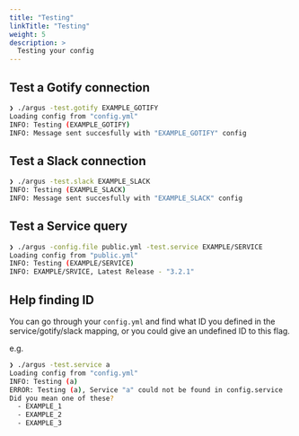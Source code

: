 ```yaml
---
title: "Testing"
linkTitle: "Testing"
weight: 5
description: >
  Testing your config
---
```


## Test a Gotify connection
```bash
❯ ./argus -test.gotify EXAMPLE_GOTIFY
Loading config from "config.yml"
INFO: Testing (EXAMPLE_GOTIFY)
INFO: Message sent succesfully with "EXAMPLE_GOTIFY" config
```

## Test a Slack connection
```bash
❯ ./argus -test.slack EXAMPLE_SLACK
INFO: Testing (EXAMPLE_SLACK)
INFO: Message sent succesfully with "EXAMPLE_SLACK" config
```

## Test a Service query
```bash
❯ ./argus -config.file public.yml -test.service EXAMPLE/SERVICE
Loading config from "public.yml"
INFO: Testing (EXAMPLE/SERVICE)
INFO: EXAMPLE/SRVICE, Latest Release - "3.2.1"
```

## Help finding ID
You can go through your `config.yml` and find what ID you defined in the service/gotify/slack mapping, or you could give an undefined ID to this flag.

e.g.
```bash
❯ ./argus -test.service a
Loading config from "config.yml"
INFO: Testing (a)
ERROR: Testing (a), Service "a" could not be found in config.service
Did you mean one of these?
  - EXAMPLE_1
  - EXAMPLE_2
  - EXAMPLE_3
```
